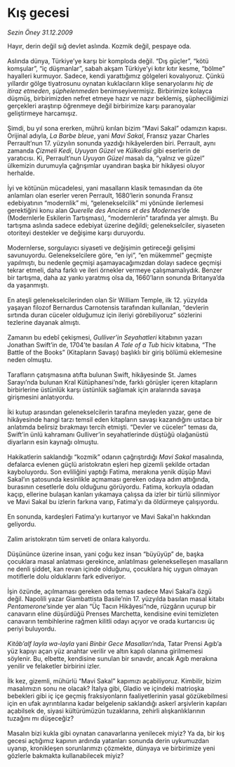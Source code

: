 # Kış gecesi

*Sezin Öney 31.12.2009*

<div class="yazi">Hayır, derin değil sığ devlet aslında. Kozmik değil, pespaye oda. <br/><br/>Aslında dünya, Türkiye’ye karşı bir komploda değil. “Dış güçler”, “kötü komşular”, “iç düşmanlar”, sabah akşam Türkiye’yi kıtır kıtır kesme, “bölme” hayalleri kurmuyor. Sadece, kendi yarattığımız gölgeleri kovalıyoruz. Çünkü yıllardır gölge tiyatrosunu oynatan kuklacıların klişe senaryolarını <i>hiç de itiraz etmeden</i>, <i>şüphelenmeden </i>benimseyivermişiz. Birbirimize kolayca düşmüş, birbirimizden nefret etmeye hazır ve nazır beklemiş, şüpheciliğimizi gerçekleri araştırıp öğrenmeye değil birbirimize karşı paranoyalar geliştirmeye harcamışız. <br/><br/>Şimdi, bu yıl sona ererken, mührü kırılan bizim “Mavi Sakal” odamızın kapısı. Orijinal adıyla, <i>La Barbe bleue</i>, yani <i>Mavi Sakal</i>, Fransız yazar Charles Perrault’nun 17. yüzyılın sonunda yazdığı hikâyelerden biri. Perrault, aynı zamanda <i>Çizmeli Kedi</i>, <i>Uyuyan Güzel</i> ve <i>Külkedisi</i> gibi eserlerin de yaratıcısı. Ki, Perrault’nun <i>Uyuyan Güzel</i> masalı da, “yalnız ve güzel” ülkemizin durumuyla çağrışımlar uyandıran başka bir hikâyesi oluyor herhalde. <br/><br/>İyi ve kötünün mücadelesi, yani masalların klasik temasından da öte anlamları olan eserler veren Perrault, 1680’lerin sonunda Fransız edebiyatının “modernlik” mi, “gelenekselcilik” mi yönünde ilerlemesi gerektiğini konu alan <i>Querelle des Anciens et des Modernes</i>’de<i> </i>(Modernlerle Eskilerin Tartışması), “modernlerin” tarafında yer almıştı. Bu tartışma aslında sadece edebiyat üzerine değildi; gelenekselciler, siyaseten otoriteyi destekler ve değişime karşı duruyordu. <br/><br/>Modernlerse, sorgulayıcı siyaseti ve değişimin getireceği gelişimi savunuyordu. Gelenekselcilere göre, “en iyi”, “en mükemmel” geçmişte yapılmıştı, bu nedenle geçmişi aşamayacağımızdan dolayı sadece geçmişi tekrar etmeli, daha farklı ve ileri örnekler vermeye çalışmamalıydık. Benzer bir tartışma, daha az yankı yaratmış olsa da, 1660’ların sonunda Britanya’da da yaşanmıştı. <br/><br/>En ateşli gelenekselcilerinden olan Sir William Temple, ilk 12. yüzyılda yaşayan filozof Bernardus Carnotensis tarafından kullanılan, “devlerin sırtında duran cüceler olduğumuz için ileriyi görebiliyoruz” sözlerini tezlerine dayanak almıştı. <br/><br/>Zamanın bu edebî çekişmesi, <i>Gulliver’in Seyahatleri</i> kitabının yazarı Jonathan Swift’in de, 1704’te basılan <i>A Tale of a Tub</i> hiciv kitabına, “The Battle of the Books” (Kitapların Savaşı) başlıklı bir giriş bölümü eklemesine neden olmuştu. <br/><br/>Tarafların çatışmasına atıfta bulunan Swift, hikâyesinde St. James Sarayı’nda bulunan Kral Kütüphanesi’nde, farklı görüşler içeren kitapların birbirlerine üstünlük karşı üstünlük sağlamak için aralarında savaşa girişmesini anlatıyordu. <br/><br/>İki kutup arasından gelenekselcilerin tarafına meyleden yazar, gene de hikâyesinde hangi tarzı temsil eden kitapların savaşı kazandığını ustaca bir anlatımda belirsiz bırakmayı tercih etmişti. “Devler ve cüceler” teması da, Swift’in ünlü kahramanı Gulliver’in seyahatlerinde düştüğü olağanüstü diyarların esin kaynağı olmuştu. <br/><br/>Hakikatlerin saklandığı “kozmik” odanın çağrıştırdığı <i>Mavi Sakal</i> masalında, defalarca evlenen güçlü aristokratın eşleri hep gizemli şekilde ortadan kayboluyordu. Son evliliğini yaptığı Fatima, merakına yenik düşüp Mavi Sakal’ın şatosunda kesinlikle açmaması gereken odaya adım attığında, burasının cesetlerle dolu olduğunu görüyordu. Fatima, korkuyla odadan kaçıp, ellerine bulaşan kanları yıkamaya çalışsa da izler bir türlü silinmiyor ve Mavi Sakal bu izlerin farkına varıp, Fatima’yı da öldürmeye çalışıyordu. <br/><br/>En sonunda, kardeşleri Fatima’yı kurtarıyor ve Mavi Sakal’ın hakkından geliyordu. <br/><br/>Zalim aristokratın tüm serveti de onlara kalıyordu. <br/><br/>Düşününce üzerine insan, yani çoğu kez insan “büyüyüp” de, başka çocuklara masal anlatması gerekince, anlatılması gelenekselleşen masalların ne denli şiddet, kan revan içinde olduğunu, çocuklara hiç uygun olmayan motiflerle dolu olduklarını fark ediveriyor. <br/><br/>İşin özünde, açılmaması gereken oda teması sadece Mavi Sakal’a özgü değil. Napolili yazar Giambattista Basile’nin 17. yüzyılda basılan masal kitabı <i>Pentamerone</i>’sinde yer alan “Üç Tacın Hikâyesi”nde, rüzgârın uçurup bir canavarın eline düşürdüğü Prenses Marchetta, kendisine evini temizleten canavarın tembihlerine rağmen kilitli odayı açıyor ve orada kurtarıcısı üç periyi buluyordu. <i><br/><br/>Kitāb’alf layla wa-layla </i>yani <i>Binbir Gece Masalları</i>’nda, Tatar Prensi Agıb’a yüz kapıyı açan yüz anahtar verilir ve altın kapılı olanına girilmemesi söylenir. Bu, elbette, kendisine sunulan bir sınavdır, ancak Agıb merakına yenilir ve felaketler birbirini izler. <br/><br/>İlk kez, gizemli, mühürlü “Mavi Sakal” kapımızı açabiliyoruz. Kimbilir, bizim masalımızın sonu ne olacak? İtalya gibi, Gladio ve içindeki matrioşka bebekleri gibi iç içe geçmiş fraksiyonların faaliyetlerinin yasal gözükebilmesi için en ufak ayrıntılarına kadar belgelenip saklandığı askerî arşivlerin kapıları açabilsek de, siyasi kültürümüzün tuzaklarına, zehirli alışkanlıklarının tuzağını mı düşeceğiz? <br/><br/>Masalın bizi kukla gibi oynatan canavarlarına yenilecek miyiz? Ya da, bir kış gecesi açtığımız kapının ardında yatanları sonunda derin uykumuzdan uyanıp, kronikleşen sorunlarımızı çözmekte, dünyaya ve birbirimize yeni gözlerle bakmakta kullanabilecek miyiz? </div>
